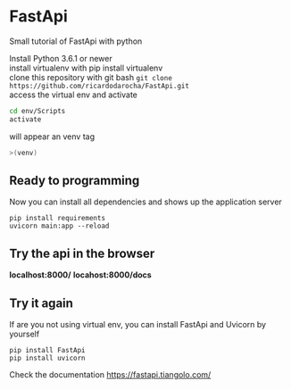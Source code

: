 # FastApi
Small tutorial of FastApi with python

Install Python 3.6.1 or newer  
install virtualenv with pip install virtualenv  
clone this repository with git bash `git clone https://github.com/ricardodarocha/FastApi.git`  
access the virtual env and activate  
```bash
cd env/Scripts
activate
```
will appear an venv tag

```bash
>(venv)
```
## Ready to programming

Now you can install all dependencies and shows up the application server

```
pip install requirements
uvicorn main:app --reload
```
## Try the api in the browser

**localhost:8000/**
**locahost:8000/docs**

## Try it again

If are you not using virtual env, you can install FastApi and Uvicorn by yourself
```
pip install FastApi
pip install uvicorn
```
Check the documentation
https://fastapi.tiangolo.com/

